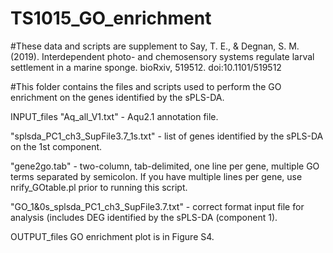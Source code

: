 # TS1015_GO_enrichment

#These data and scripts are supplement to Say, T. E., & Degnan, S. M. (2019). Interdependent photo- and chemosensory systems regulate larval settlement in a marine sponge. bioRxiv, 519512. doi:10.1101/519512



#This folder contains the files and scripts used to perform the GO enrichment on the genes identified by the sPLS-DA.

INPUT_files
"Aq_all_V1.txt" - Aqu2.1 annotation file.

"splsda_PC1_ch3_SupFile3.7_1s.txt" - list of genes identified by the sPLS-DA on the 1st component. 

"gene2go.tab" - two-column, tab-delimited, one line per gene, multiple GO terms separated by semicolon. If you have multiple lines per gene, use nrify_GOtable.pl prior to running this script.

"GO_1&0s_splsda_PC1_ch3_SupFile3.7.txt" - correct format input file for analysis (includes DEG identified by the sPLS-DA (component 1). 

OUTPUT_files
GO enrichment plot is in Figure S4.
